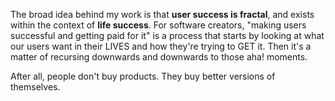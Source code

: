The broad idea behind my work is that **user success is fractal**, and exists within the context of **life success**. For software creators, "making users successful and getting paid for it" is a process that starts by looking at what our users want in their LIVES and how they're trying to GET it. Then it's a matter of recursing downwards and downwards to those aha! moments.

After all, people don't buy products. They buy better versions of themselves.

